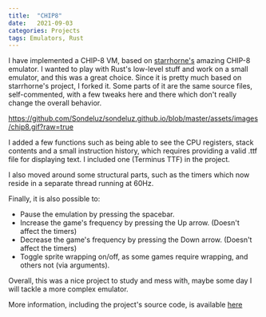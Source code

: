 ```yaml
---
title:  "CHIP8"
date:   2021-09-03
categories: Projects
tags: Emulators, Rust
---
```


I have implemented a CHIP-8 VM, based on [starrhorne's](https://github.com/starrhorne/chip8-rust) amazing CHIP-8 emulator.
I wanted to play with Rust's low-level stuff and work on a small emulator, and this was a great choice.
Since it is pretty much based on starrhorne's project, I forked it. Some parts of it are the same source files, self-commented, with a few tweaks here and there which don't really change the overall behavior.

https://github.com/Sondeluz/sondeluz.github.io/blob/master/assets/images/chip8.gif?raw=true

I added a few functions such as being able to see the CPU registers, stack contents and a small instruction history,
which requires providing a valid .ttf file for displaying text. I included one (Terminus TTF) in the project.

I also moved around some structural parts, such as the timers which now reside in a separate thread running at 60Hz.

Finally, it is also possible to:

- Pause the emulation by pressing the spacebar.
- Increase the game's frequency by pressing the Up arrow. (Doesn't affect the timers)
- Decrease the game's frequency by pressing the Down arrow. (Doesn't affect the timers)
- Toggle sprite wrapping on/off, as some games require wrapping, and others not (via arguments).

Overall, this was a nice project to study and mess with, maybe some day I will tackle a more complex emulator.

More information, including the project's source code, is available [here](https://github.com/Sondeluz/chip8-rust)
